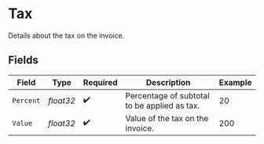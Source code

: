 # Tax

Details about the tax on the invoice.


## Fields

| Field                                        | Type                                         | Required                                     | Description                                  | Example                                      |
| -------------------------------------------- | -------------------------------------------- | -------------------------------------------- | -------------------------------------------- | -------------------------------------------- |
| `Percent`                                    | *float32*                                    | :heavy_check_mark:                           | Percentage of subtotal to be applied as tax. | 20                                           |
| `Value`                                      | *float32*                                    | :heavy_check_mark:                           | Value of the tax on the invoice.             | 200                                          |